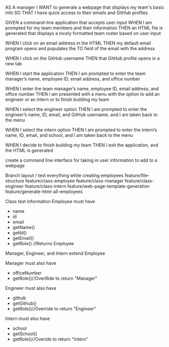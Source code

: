 AS A manager
I WANT to generate a webpage that displays my team's basic info
SO THAT I have quick access to their emails and GitHub profiles


GIVEN a command-line application that accepts user input
WHEN I am prompted for my team members and their information
THEN an HTML file is generated that displays a nicely formatted team roster based on user input

WHEN I click on an email address in the HTML
THEN my default email program opens and populates the TO field of the email with the address

WHEN I click on the GitHub username
THEN that GitHub profile opens in a new tab

WHEN I start the application
THEN I am prompted to enter the team manager’s name, employee ID, email address, and office number

WHEN I enter the team manager’s name, employee ID, email address, and office number
THEN I am presented with a menu with the option to add an engineer or an intern or to finish building my team

WHEN I select the engineer option
THEN I am prompted to enter the engineer’s name, ID, email, and GitHub username, and I am taken back to the menu

WHEN I select the intern option
THEN I am prompted to enter the intern’s name, ID, email, and school, and I am taken back to the menu

WHEN I decide to finish building my team
THEN I exit the application, and the HTML is generated

create a command line interface for taking in user information to add to a webpage

Branch layout / test everything while creating employees
feature/file-structure
feature/class-employee
feature/class-manager
feature/class-engineer
feature/class-intern
feature/web-page-template-generation
feature/generate-html-all-employees

Class test information
Employee must have 
- name
- id
- email
- getName()
- getId()
- getEmail()
- getRole() //Returns Employee

Manager, Engineer, and Intern extend Employee

Manager must also have
- officeNumber
- getRole()//OverRide to return "Manager"

Engineer must also have
- github
- getGithub()
- getRole()//Override to return "Engineer"

Intern must also have
- school
- getSchool()
- getRole()//Overide to return "Intern"